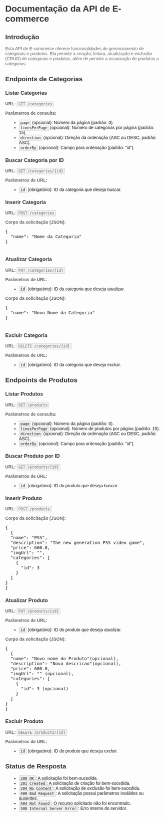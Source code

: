 <!DOCTYPE html>
<html>
<head>
  <meta charset="UTF-8">
  <title>Documentação da API de E-commerce</title>
  <style>
    body {
      font-family: Arial, sans-serif;
    }
    h1, h2, h3 {
      color: #333;
    }
    p {
      color: #666;
    }
    ul {
      list-style: disc;
      margin-left: 20px;
    }
    code {
      background-color: #f0f0f0;
      padding: 2px 4px;
      border: 1px solid #ccc;
    }
  </style>
</head>
<body>
  <h1>Documentação da API de E-commerce</h1>

  <h2>Introdução</h2>
  <p>Esta API de E-commerce oferece funcionalidades de gerenciamento de categorias e produtos. Ela permite a criação, leitura, atualização e exclusão (CRUD) de categorias e produtos, além de permitir a associação de produtos a categorias.</p>

  <h2>Endpoints de Categorias</h2>
  
  <h3>Listar Categorias</h3>
  <p><strong>URL:</strong> <code>GET /categories</code></p>
  <p><strong>Parâmetros de consulta:</strong></p>
  <ul>
    <li><code>page</code> (opcional): Número da página (padrão: 0).</li>
    <li><code>linesPerPage</code> (opcional): Número de categorias por página (padrão: 15).</li>
    <li><code>direction</code> (opcional): Direção da ordenação (ASC ou DESC, padrão: ASC).</li>
    <li><code>orderBy</code> (opcional): Campo para ordenação (padrão: "id").</li>
  </ul>

  <h3>Buscar Categoria por ID</h3>
  <p><strong>URL:</strong> <code>GET /categories/{id}</code></p>
  <p><strong>Parâmetros de URL:</strong></p>
  <ul>
    <li><code>id</code> (obrigatório): ID da categoria que deseja buscar.</li>
  </ul>

  <h3>Inserir Categoria</h3>
  <p><strong>URL:</strong> <code>POST /categories</code></p>
  <p><strong>Corpo da solicitação (JSON):</strong></p>
  <pre>
{
  "name": "Nome da Categoria"
}
  </pre>

  <h3>Atualizar Categoria</h3>
  <p><strong>URL:</strong> <code>PUT /categories/{id}</code></p>
  <p><strong>Parâmetros de URL:</strong></p>
  <ul>
    <li><code>id</code> (obrigatório): ID da categoria que deseja atualizar.</li>
  </ul>
  <p><strong>Corpo da solicitação (JSON):</strong></p>
  <pre>
{
  "name": "Novo Nome da Categoria"
}
  </pre>

  <h3>Excluir Categoria</h3>
  <p><strong>URL:</strong> <code>DELETE /categories/{id}</code></p>
  <p><strong>Parâmetros de URL:</strong></p>
  <ul>
    <li><code>id</code> (obrigatório): ID da categoria que deseja excluir.</li>
  </ul>

  <h2>Endpoints de Produtos</h2>

<h3>Listar Produtos</h3>
<p><strong>URL:</strong> <code>GET /products</code></p>
<p><strong>Parâmetros de consulta:</strong></p>
<ul>
  <li><code>page</code> (opcional): Número da página (padrão: 0).</li>
  <li><code>linesPerPage</code> (opcional): Número de produtos por página (padrão: 15).</li>
  <li><code>direction</code> (opcional): Direção da ordenação (ASC ou DESC, padrão: ASC).</li>
  <li><code>orderBy</code> (opcional): Campo para ordenação (padrão: "id").</li>
</ul>

<h3>Buscar Produto por ID</h3>
<p><strong>URL:</strong> <code>GET /products/{id}</code></p>
<p><strong>Parâmetros de URL:</strong></p>
<ul>
  <li><code>id</code> (obrigatório): ID do produto que deseja buscar.</li>
</ul>

<h3>Inserir Produto</h3>
<p><strong>URL:</strong> <code>POST /products</code></p>
<p><strong>Corpo da solicitação (JSON):</strong></p>
<pre>
{
  {
  "name": "PS5",
  "description": "The new generation PS5 video game",
  "price": 600.0,
  "imgUrl": "",
  "categories": [
    {
      "id": 3
    }
  ]
}
}
</pre>

<h3>Atualizar Produto</h3>
<p><strong>URL:</strong> <code>PUT /products/{id}</code></p>
<p><strong>Parâmetros de URL:</strong></p>
<ul>
  <li><code>id</code> (obrigatório): ID do produto que deseja atualizar.</li>
</ul>
<p><strong>Corpo da solicitação (JSON):</strong></p>
<pre>
{
  {
  "name": "Novo nome do Produto"(opcional),
  "description": "Nova descricao"(opcional),
  "price": 600.0,
  "imgUrl": "" (opcional),
  "categories": [
    {
      "id": 3 (opcional)
    }
  ]
}
}
</pre>

<h3>Excluir Produto</h3>
<p><strong>URL:</strong> <code>DELETE /products/{id}</code></p>
<p><strong>Parâmetros de URL:</strong></p>
<ul>
  <li><code>id</code> (obrigatório): ID do produto que deseja excluir.</li>
</ul>

  <h2>Status de Resposta</h2>
  <ul>
    <li><code>200 OK</code>: A solicitação foi bem-sucedida.</li>
    <li><code>201 Created</code>: A solicitação de criação foi bem-sucedida.</li>
    <li><code>204 No Content</code>: A solicitação de exclusão foi bem-sucedida.</li>
    <li><code>400 Bad Request</code>: A solicitação possui parâmetros inválidos ou ausentes.</li>
    <li><code>404 Not Found</code>: O recurso solicitado não foi encontrado.</li>
    <li><code>500 Internal Server Error</code>: Erro interno do servidor.</li>
  </ul>
  
  <!-- Adicione outras informações necessárias -->

</body>
</html>




